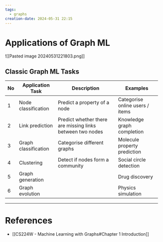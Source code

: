 ```yaml
---
tags:
  - graphs
creation-date: 2024-05-31 22:15
---
```

# Applications of Graph ML

![[Pasted image 20240531221803.png]]

## Classic Graph ML Tasks

| No  | Application Task     | Description                                               | Examples                        |
| --- | -------------------- | --------------------------------------------------------- | ------------------------------- |
| 1   | Node classification  | Predict a property of a node                              | Categorise online users / items |
| 2   | Link prediction      | Predict whether there are missing links between two nodes | Knowledge graph completion      |
| 3   | Graph classification | Categorise different graphs                               | Molecule property prediction    |
| 4   | Clustering           | Detect if nodes form a community                          | Social circle detection         |
| 5   | Graph generation     |                                                           | Drug discovery                  |
| 6   | Graph evolution      |                                                           | Physics simulation              |





---
# References

- [[CS224W - Machine Learning with Graphs#Chapter 1 Introduction]]